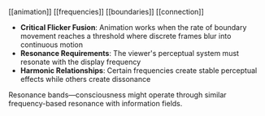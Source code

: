 [[animation]] [[frequencies]] [[boundaries]] [[connection]] 

- **Critical Flicker Fusion**: Animation works when the rate of boundary movement reaches a threshold where discrete frames blur into continuous motion
- **Resonance Requirements**: The viewer's perceptual system must resonate with the display frequency
- **Harmonic Relationships**: Certain frequencies create stable perceptual effects while others create dissonance

Resonance bands—consciousness might operate through similar frequency-based resonance with information fields.
